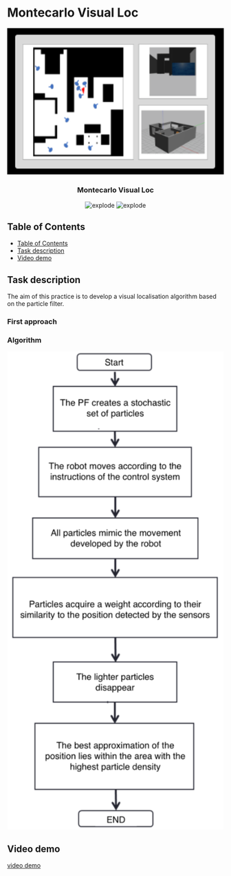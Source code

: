 # Montecarlo Visual Loc

<div align="center">
<img width=600px src="https://github.com/GuilleAQ/Mobile-Robotics_IRS-23/blob/main/P5/resources/figures/1.png" alt="explode"></a> 
</div>

<h3 align="center"> Montecarlo Visual Loc </h3>

<div align="center">
<img width=100px src="https://img.shields.io/badge/status-finished-brightgreen" alt="explode"></a>
<img width=100px src="https://img.shields.io/badge/license-Apache-orange" alt="explode"></a>
</div>


## Table of Contents
- [Table of Contents](#table-of-contents)
- [Task description](#Task-description)
- [Video demo](#Video-demo)


## Task description
The aim of this practice is to develop a visual localisation algorithm based on the particle filter.



### First approach



### Algorithm


<div align="center">
<img width=600px src="https://github.com/GuilleAQ/Mobile-Robotics_IRS-23/blob/main/P5/resources/figures/2.png" alt="explode"></a> 
</div>





## Video demo

[video demo](https://urjc-my.sharepoint.com/:v:/r/personal/g_alcocer_2020_alumnos_urjc_es/Documents/Documentos/video_sim.mp4?csf=1&web=1&e=S7kUxk&nav=eyJyZWZlcnJhbEluZm8iOnsicmVmZXJyYWxBcHAiOiJTdHJlYW1XZWJBcHAiLCJyZWZlcnJhbFZpZXciOiJTaGFyZURpYWxvZy1MaW5rIiwicmVmZXJyYWxBcHBQbGF0Zm9ybSI6IldlYiIsInJlZmVycmFsTW9kZSI6InZpZXcifX0%3D)
